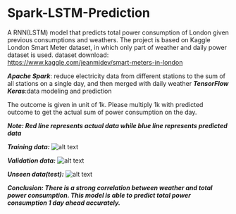 # Spark-LSTM-Prediction
A RNN(LSTM) model that predicts total power consumption of London given previous consumptions and weathers.
The project is based on Kaggle London Smart Meter dataset, in which only part of weather and daily power dataset is used.
dataset download: https://www.kaggle.com/jeanmidev/smart-meters-in-london

***Apache Spark***: reduce electricity data from different stations to the sum of all stations on a single day, and then merged with daily weather
***TensorFlow Keras***:data modeling and prediction

The outcome is given in unit of 1k. Please multiply 1k with predicted outcome to get the actual sum of power consumption on the day.

***Note: Red line represents actual data while blue line represents predicted data***

***Training data:***
![alt text](https://github.com/JeffreyW0w/Spark-LSTM-Prediction/blob/master/result_pics/train.png?raw=true)

***Validation data:***
![alt text](https://github.com/JeffreyW0w/Spark-LSTM-Prediction/blob/master/result_pics/valid.png?raw=true)

***Unseen data(test):***
![alt text](https://github.com/JeffreyW0w/Spark-LSTM-Prediction/blob/master/result_pics/test.png?raw=true)


***Conclusion:
There is a strong correlation between weather and total power consumption. This model is able to predict total power consumption 1 day ahead accurately.***
